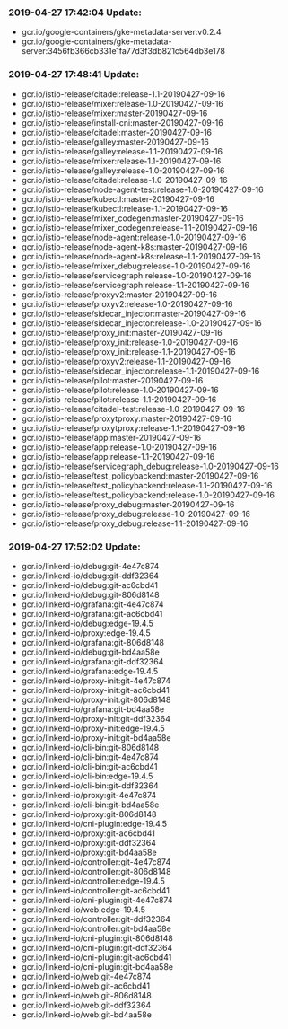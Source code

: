 ### 2019-04-27 17:42:04 Update:

- gcr.io/google-containers/gke-metadata-server:v0.2.4
- gcr.io/google-containers/gke-metadata-server:3456fb366cb331e1fa77d3f3db821c564db3e178
### 2019-04-27 17:48:41 Update:

- gcr.io/istio-release/citadel:release-1.1-20190427-09-16
- gcr.io/istio-release/mixer:release-1.0-20190427-09-16
- gcr.io/istio-release/mixer:master-20190427-09-16
- gcr.io/istio-release/install-cni:master-20190427-09-16
- gcr.io/istio-release/citadel:master-20190427-09-16
- gcr.io/istio-release/galley:master-20190427-09-16
- gcr.io/istio-release/galley:release-1.1-20190427-09-16
- gcr.io/istio-release/mixer:release-1.1-20190427-09-16
- gcr.io/istio-release/galley:release-1.0-20190427-09-16
- gcr.io/istio-release/citadel:release-1.0-20190427-09-16
- gcr.io/istio-release/node-agent-test:release-1.0-20190427-09-16
- gcr.io/istio-release/kubectl:master-20190427-09-16
- gcr.io/istio-release/kubectl:release-1.1-20190427-09-16
- gcr.io/istio-release/mixer_codegen:master-20190427-09-16
- gcr.io/istio-release/mixer_codegen:release-1.1-20190427-09-16
- gcr.io/istio-release/node-agent:release-1.0-20190427-09-16
- gcr.io/istio-release/node-agent-k8s:master-20190427-09-16
- gcr.io/istio-release/node-agent-k8s:release-1.1-20190427-09-16
- gcr.io/istio-release/mixer_debug:release-1.0-20190427-09-16
- gcr.io/istio-release/servicegraph:release-1.0-20190427-09-16
- gcr.io/istio-release/servicegraph:release-1.1-20190427-09-16
- gcr.io/istio-release/proxyv2:master-20190427-09-16
- gcr.io/istio-release/proxyv2:release-1.0-20190427-09-16
- gcr.io/istio-release/sidecar_injector:master-20190427-09-16
- gcr.io/istio-release/sidecar_injector:release-1.0-20190427-09-16
- gcr.io/istio-release/proxy_init:master-20190427-09-16
- gcr.io/istio-release/proxy_init:release-1.0-20190427-09-16
- gcr.io/istio-release/proxy_init:release-1.1-20190427-09-16
- gcr.io/istio-release/proxyv2:release-1.1-20190427-09-16
- gcr.io/istio-release/sidecar_injector:release-1.1-20190427-09-16
- gcr.io/istio-release/pilot:master-20190427-09-16
- gcr.io/istio-release/pilot:release-1.0-20190427-09-16
- gcr.io/istio-release/pilot:release-1.1-20190427-09-16
- gcr.io/istio-release/citadel-test:release-1.0-20190427-09-16
- gcr.io/istio-release/proxytproxy:master-20190427-09-16
- gcr.io/istio-release/proxytproxy:release-1.1-20190427-09-16
- gcr.io/istio-release/app:master-20190427-09-16
- gcr.io/istio-release/app:release-1.0-20190427-09-16
- gcr.io/istio-release/app:release-1.1-20190427-09-16
- gcr.io/istio-release/servicegraph_debug:release-1.0-20190427-09-16
- gcr.io/istio-release/test_policybackend:master-20190427-09-16
- gcr.io/istio-release/test_policybackend:release-1.1-20190427-09-16
- gcr.io/istio-release/test_policybackend:release-1.0-20190427-09-16
- gcr.io/istio-release/proxy_debug:master-20190427-09-16
- gcr.io/istio-release/proxy_debug:release-1.0-20190427-09-16
- gcr.io/istio-release/proxy_debug:release-1.1-20190427-09-16
### 2019-04-27 17:52:02 Update:

- gcr.io/linkerd-io/debug:git-4e47c874
- gcr.io/linkerd-io/debug:git-ddf32364
- gcr.io/linkerd-io/debug:git-ac6cbd41
- gcr.io/linkerd-io/debug:git-806d8148
- gcr.io/linkerd-io/grafana:git-4e47c874
- gcr.io/linkerd-io/grafana:git-ac6cbd41
- gcr.io/linkerd-io/debug:edge-19.4.5
- gcr.io/linkerd-io/proxy:edge-19.4.5
- gcr.io/linkerd-io/grafana:git-806d8148
- gcr.io/linkerd-io/debug:git-bd4aa58e
- gcr.io/linkerd-io/grafana:git-ddf32364
- gcr.io/linkerd-io/grafana:edge-19.4.5
- gcr.io/linkerd-io/proxy-init:git-4e47c874
- gcr.io/linkerd-io/proxy-init:git-ac6cbd41
- gcr.io/linkerd-io/proxy-init:git-806d8148
- gcr.io/linkerd-io/grafana:git-bd4aa58e
- gcr.io/linkerd-io/proxy-init:git-ddf32364
- gcr.io/linkerd-io/proxy-init:edge-19.4.5
- gcr.io/linkerd-io/proxy-init:git-bd4aa58e
- gcr.io/linkerd-io/cli-bin:git-806d8148
- gcr.io/linkerd-io/cli-bin:git-4e47c874
- gcr.io/linkerd-io/cli-bin:git-ac6cbd41
- gcr.io/linkerd-io/cli-bin:edge-19.4.5
- gcr.io/linkerd-io/cli-bin:git-ddf32364
- gcr.io/linkerd-io/proxy:git-4e47c874
- gcr.io/linkerd-io/cli-bin:git-bd4aa58e
- gcr.io/linkerd-io/proxy:git-806d8148
- gcr.io/linkerd-io/cni-plugin:edge-19.4.5
- gcr.io/linkerd-io/proxy:git-ac6cbd41
- gcr.io/linkerd-io/proxy:git-ddf32364
- gcr.io/linkerd-io/proxy:git-bd4aa58e
- gcr.io/linkerd-io/controller:git-4e47c874
- gcr.io/linkerd-io/controller:git-806d8148
- gcr.io/linkerd-io/controller:edge-19.4.5
- gcr.io/linkerd-io/controller:git-ac6cbd41
- gcr.io/linkerd-io/cni-plugin:git-4e47c874
- gcr.io/linkerd-io/web:edge-19.4.5
- gcr.io/linkerd-io/controller:git-ddf32364
- gcr.io/linkerd-io/controller:git-bd4aa58e
- gcr.io/linkerd-io/cni-plugin:git-806d8148
- gcr.io/linkerd-io/cni-plugin:git-ddf32364
- gcr.io/linkerd-io/cni-plugin:git-ac6cbd41
- gcr.io/linkerd-io/cni-plugin:git-bd4aa58e
- gcr.io/linkerd-io/web:git-4e47c874
- gcr.io/linkerd-io/web:git-ac6cbd41
- gcr.io/linkerd-io/web:git-806d8148
- gcr.io/linkerd-io/web:git-ddf32364
- gcr.io/linkerd-io/web:git-bd4aa58e
